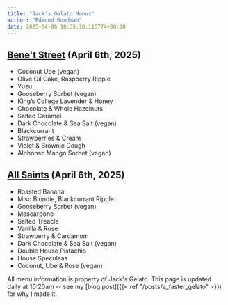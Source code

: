 ```yaml
---
title: "Jack's Gelato Menus"
author: "Edmund Goodman"
date: 2025-04-06 10:35:10.115774+00:00
---
```


## [Bene't Street](https://www.jacksgelato.com/bene-t-street-menu) (April 6th, 2025)

- Coconut Ube (vegan)
- Olive Oil Cake, Raspberry Ripple
- Yuzu
- Gooseberry Sorbet (vegan)
- King’s College Lavender & Honey
- Chocolate & Whole Hazelnuts
- Salted Caramel
- Dark Chocolate & Sea Salt (vegan)
- Blackcurrant
- Strawberries & Cream
- Violet & Brownie Dough
- Alphonso Mango Sorbet (vegan)


## [All Saints](https://www.jacksgelato.com/all-saints-menu) (April 6th, 2025)

- Roasted Banana
- Miso Blondie, Blackcurrant Ripple
- Gooseberry Sorbet (vegan)
- Mascarpone
- Salted Treacle
- Vanilla & Rose
- Strawberry & Cardamom
- Dark Chocolate & Sea Salt (vegan)
- Double House Pistachio
- House Speculaas
- Coconut, Ube & Rose (vegan)

All menu information is property of Jack's Gelato. This page is
updated daily at 10:20am -- see my
[blog post]({{< ref "/posts/a_faster_gelato" >}}) for why I made it.
